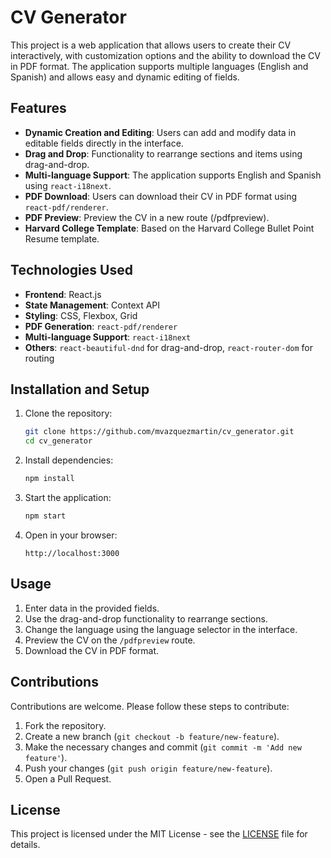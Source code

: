 # CV Generator

This project is a web application that allows users to create their CV interactively, with customization options and the ability to download the CV in PDF format. The application supports multiple languages (English and Spanish) and allows easy and dynamic editing of fields.

## Features

- **Dynamic Creation and Editing**: Users can add and modify data in editable fields directly in the interface.
- **Drag and Drop**: Functionality to rearrange sections and items using drag-and-drop.
- **Multi-language Support**: The application supports English and Spanish using `react-i18next`.
- **PDF Download**: Users can download their CV in PDF format using `react-pdf/renderer`.
- **PDF Preview**: Preview the CV in a new route (/pdfpreview).
- **Harvard College Template**: Based on the Harvard College Bullet Point Resume template.

## Technologies Used

- **Frontend**: React.js
- **State Management**: Context API
- **Styling**: CSS, Flexbox, Grid
- **PDF Generation**: `react-pdf/renderer`
- **Multi-language Support**: `react-i18next`
- **Others**: `react-beautiful-dnd` for drag-and-drop, `react-router-dom` for routing

## Installation and Setup

1. Clone the repository:
    ```bash
    git clone https://github.com/mvazquezmartin/cv_generator.git
    cd cv_generator
    ```

2. Install dependencies:
    ```bash
    npm install
    ```

3. Start the application:
    ```bash
    npm start
    ```

4. Open in your browser:
    ```
    http://localhost:3000
    ```

## Usage

1. Enter data in the provided fields.
2. Use the drag-and-drop functionality to rearrange sections.
3. Change the language using the language selector in the interface.
4. Preview the CV on the `/pdfpreview` route.
5. Download the CV in PDF format.

## Contributions

Contributions are welcome. Please follow these steps to contribute:

1. Fork the repository.
2. Create a new branch (`git checkout -b feature/new-feature`).
3. Make the necessary changes and commit (`git commit -m 'Add new feature'`).
4. Push your changes (`git push origin feature/new-feature`).
5. Open a Pull Request.

## License

This project is licensed under the MIT License - see the [LICENSE](LICENSE) file for details.
